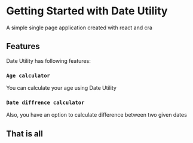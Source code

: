 # Getting Started with Date Utility

A simple single page application created with react and cra

## Features

Date Utility has following features:

### `Age calculator`

You can calculate your age using Date Utility

### `Date diffrence calculator`

Also, you have an option to calculate difference between two given dates

## That is all
